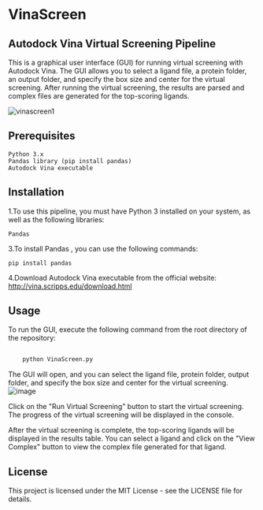 # VinaScreen 
## Autodock Vina Virtual Screening Pipeline

This is a graphical user interface (GUI) for running virtual screening with Autodock Vina. The GUI allows you to select a ligand file, a protein folder, an output folder, and specify the box size and center for the virtual screening. After running the virtual screening, the results are parsed and complex files are generated for the top-scoring ligands.

![vinascreen1](https://user-images.githubusercontent.com/91246296/221368511-cb45cf0c-50a8-4f84-9166-07e0f741006b.png)

## Prerequisites


    Python 3.x
    Pandas library (pip install pandas)
    Autodock Vina executable


## Installation

1.To use this pipeline, you must have Python 3 installed on your system, as well as the following libraries:

    Pandas

3.To install Pandas , you can use the following commands:

    pip install pandas

4.Download Autodock Vina executable from the official website: http://vina.scripps.edu/download.html

## Usage
To run the GUI, execute the following command from the root directory of the repository:
```bash

    python VinaScreen.py

```
The GUI will open, and you can select the ligand file, protein folder, output folder, and specify the box size and center for the virtual screening.
![image](https://user-images.githubusercontent.com/91246296/229912856-44bcd1e4-3a4a-4b2d-bea5-c4ac880eeb38.png)

Click on the "Run Virtual Screening" button to start the virtual screening. The progress of the virtual screening will be displayed in the console.

After the virtual screening is complete, the top-scoring ligands will be displayed in the results table. You can select a ligand and click on the "View Complex" button to view the complex file generated for that ligand.


## License

This project is licensed under the MIT License - see the LICENSE file for details.
